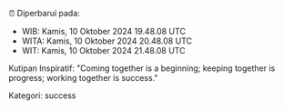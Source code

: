 ⏰ Diperbarui pada:
- WIB: Kamis, 10 Oktober 2024 19.48.08 UTC
- WITA: Kamis, 10 Oktober 2024 20.48.08 UTC
- WIT: Kamis, 10 Oktober 2024 21.48.08 UTC

Kutipan Inspiratif:
"Coming together is a beginning; keeping together is progress; working together is success."


Kategori: success

